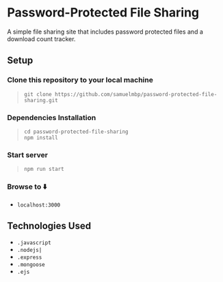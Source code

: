 # Password-Protected File Sharing

A simple file sharing site that includes password protected files and a download count tracker.

## Setup

### Clone this repository to your local machine
> ```git clone https://github.com/samuelmbp/password-protected-file-sharing.git```  

### Dependencies Installation
> ```cd password-protected-file-sharing``` </br>
> ```npm install```

### Start server
> ```npm run start``` </br>

### Browse to ⬇️
- ```localhost:3000``` 

## Technologies Used
- ```.javascript```
- ```.nodejs|```
- ```.express``` 
- ```.mongoose``` 
- ```.ejs```